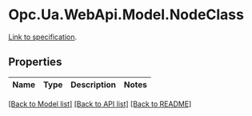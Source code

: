 # Opc.Ua.WebApi.Model.NodeClass
[Link to specification](https://reference.opcfoundation.org/v105/Core/docs/Part5/12.2.5/#12.2.5.2).

## Properties

Name | Type | Description | Notes
------------ | ------------- | ------------- | -------------

[[Back to Model list]](../README.md#documentation-for-models) [[Back to API list]](../README.md#documentation-for-api-endpoints) [[Back to README]](../README.md)


